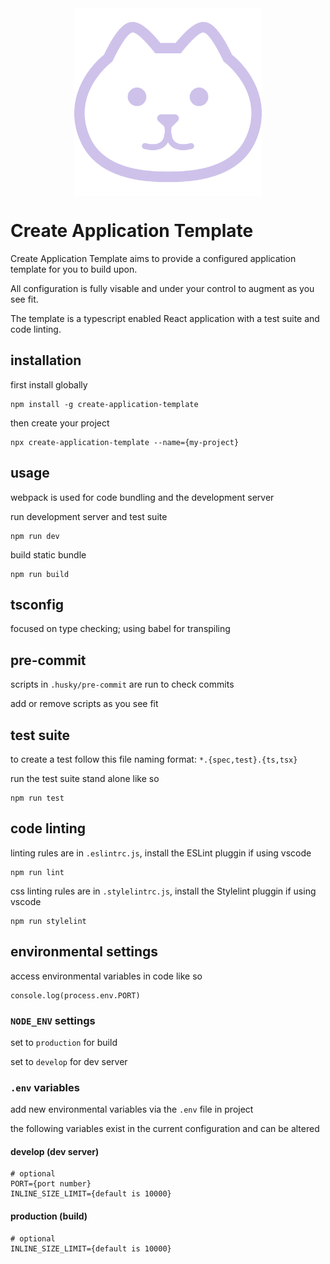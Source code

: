 <img src='./src/assets/cat.svg' style='height: 300px; display: block; margin-left: auto; margin-right: auto;'>

# Create Application Template
Create Application Template aims to provide a configured application template for you to build upon.  

All configuration is fully visable and under your control to augment as you see fit.  

The template is a typescript enabled React application with a test suite and code linting.  

## installation
first install globally  
```
npm install -g create-application-template
```

then create your project  
```
npx create-application-template --name={my-project}
```

## usage
webpack is used for code bundling and the development server  

run development server and test suite  
```
npm run dev
```

build static bundle  
```
npm run build
```

## tsconfig
focused on type checking; using babel for transpiling  

## pre-commit
scripts in `.husky/pre-commit` are run to check commits  

add or remove scripts as you see fit  

## test suite
to create a test follow this file naming format: `*.{spec,test}.{ts,tsx}`  

run the test suite stand alone like so  
```
npm run test
```

## code linting
linting rules are in `.eslintrc.js`, install the ESLint pluggin if using vscode  
```
npm run lint
```

css linting rules are in `.stylelintrc.js`, install the Stylelint pluggin if using vscode  
```
npm run stylelint
```

## environmental settings
access environmental variables in code like so  
```
console.log(process.env.PORT)
```

### `NODE_ENV` settings
set to `production` for build  

set to `develop` for dev server  

### `.env` variables
add new environmental variables via the `.env` file in project  

the following variables exist in the current configuration and can be altered  

#### develop (dev server)
```
# optional
PORT={port number}
INLINE_SIZE_LIMIT={default is 10000}
```

#### production (build)
```
# optional
INLINE_SIZE_LIMIT={default is 10000}
```

